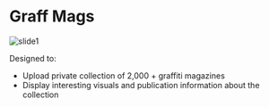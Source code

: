 Graff Mags
==========
![slide1](https://cloud.githubusercontent.com/assets/5974052/3514550/0c1c19dc-06cd-11e4-854c-83083563c47e.jpg)

Designed to:

- Upload private collection of 2,000 + graffiti magazines
- Display interesting visuals and publication information about the collection
